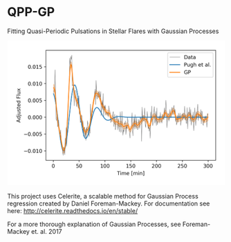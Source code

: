 # QPP-GP
Fitting Quasi-Periodic Pulsations in Stellar Flares with Gaussian Processes

![](https://raw.githubusercontent.com/rileywclarke/QPP-GP/Figures/fit_comparison(full).png)

This project uses Celerite, a scalable method for Gaussian Process regression created by Daniel Foreman-Mackey. For documentation see here: http://celerite.readthedocs.io/en/stable/

For a more thorough explanation of Gaussian Processes, see Foreman-Mackey et. al. 2017 
